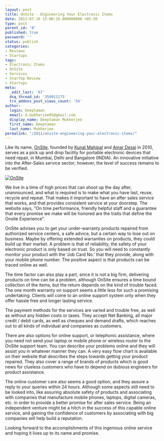 ```yaml
---
layout: post
title: OnSite - Engineering Your Electronic Items
date: 2011-07-16 15:00:15.000000000 +05:30
type: post
parent_id: '0'
published: true
password: ''
status: publish
categories:
- Reviews
- Startups
tags:
- Electronic Items
- OnSite
- Services
- StartUp Review
- Startups
meta:
  _edit_last: '67'
  dsq_thread_id: '359911175'
  trx_addons_post_views_count: '54'
author:
  login: Deeptaman
  email: d.mukherjee05@gmail.com
  display_name: Deeptaman Mukherjee
  first_name: Deeptaman
  last_name: Mukherjee
permalink: "/2011/onsite-engineering-your-electronic-items/"
---
```

<p>Like its name, <a href="http://www.onsite.co.in/">OnSite</a>, founded by <a href="http://twitter.com/kunalmahipal">Kunal Mahipal</a> and <a href="http://www.linkedin.com/pub/amar-desai/23/869/330">Amar Desai</a> in 2010, serves as a pick up and drop facility for portable electronic devices that need repair, in Mumbai, Delhi and Bangalore (INDIA). An innovative initiative into the After-Sales service sector; however, the level of success remains to be verified. </p>
<p><a href="http://onsite.co.in/"><img src="/static/2011/07/onsite-logo.jpg" alt="OnSite" class="alignright" /></a></p>
<p>We live in a time of high prices that can shoot up the day after, unannounced, and what is required is to make what you have last, reuse, recycle and repeat. That makes it important to have an after sales service that works, and that provides consistent service at your doorstep.  The website says, "On time performance, friendly helpful staff and a guarantee that every promise we make will be honored are the traits that define the Onsite Experience".</p>
<p><!--more--></p>
<p>OnSite advises you to get your under-warranty products repaired from authorized service centers, a safe advice, but a certain way to lose out on business. Maybe by offering extended warranties on products, they could build up their market. A problem is that of reliability, the safety of your electronic product is only based on trust. So you will need to constantly monitor your product with the 'Job Card No.' that they provide, along with your mobile phone number. The positive aspect is that products can be traced online as well.</p>
<p>The time factor can also play a part, since it is not a big firm, delivering products on time can be a problem, although OnSite ensures a time bound collection of the items, but the return depends on the kind of trouble faced. The one month warranty on support seems a little less for such a promising undertaking. Clients will come to an online support system only when they offer hassle free and longer lasting service. </p>
<p>The payment methods for the services are varied and trouble free, as well as without any hidden costs or taxes. They accept Net Banking, all major credit / debit cards, as well as cheques and demand drafts, which reaches out to all kinds of individual and companies as customers. </p>
<p>There are also options for online support, or telephonic assistance, where you need not send your laptop or mobile phone or wireless router to the OnSite support team. You can describe your problems online and they will assist you in whatever manner they can. A very easy flow chart is available on their website that describes the steps towards getting your product repaired. They also cover a range of brands of products which is good news for clueless customers who have to depend on dubious engineers for product assistance. </p>
<p>The online customer care also seems a good option, and they assure a reply to your queries within 24 hours. Although some aspects still need to be looked into, like assuring absolute safety of products and associating with companies that manufacture mobile phones, laptops, digital cameras, etc. in order to provide a better promise for after sales service. Being an independent venture might be a hitch in the success of this capable online service, and gaining the confidence of customers by associating with big companies will help build a reputation. </p>
<p>Looking forward to the accomplishments of this ingenious online service and hoping it lives up to its name and promise.</p>
